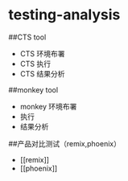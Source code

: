 # testing-analysis

##CTS tool
- CTS 环境布署
- CTS 执行
- CTS 结果分析

##monkey tool
- monkey 环境布署
- 执行
- 结果分析

##产品对比测试（remix,phoenix）
- [[remix]] 
- [[phoenix]]
